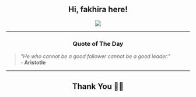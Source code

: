 <h2 align="center"> Hi, fakhira here!</h2>

<p align="center">
<a href="https://github.com/fakhiralkda" alt="github streak"><img src="https://dvst-streak.herokuapp.com/?user=fakhiralkda&theme=tokyonight&fire=DD472C"></a>
</p>

<hr>
<h3 align="center">Quote of The Day</h3>
<p align="center">
<blockquote>
<i>"He who cannot be a good follower cannot be a good leader."</i>
<br>
<b>- Aristotle</b>
</blockquote>
</p>


<hr>
<h2 align="center">Thank You 🙏🏼</h2>
